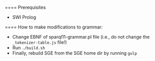 ==== Prerequisites

* SWI Prolog

==== How to make modifications to grammar:

* Change EBNF of sparql11-grammar.pl file (i.e., do not change the `_tokenizer-table.js` file!)
* Run `./build.sh`
* Finally, rebuild SGE from the SGE home dir by running `gulp`

